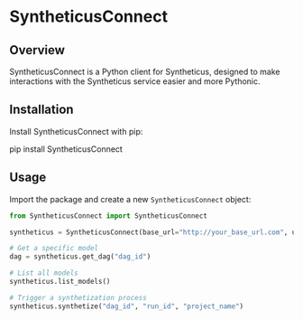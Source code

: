 # SyntheticusConnect
## Overview

SyntheticusConnect is a Python client for Syntheticus, designed to make interactions with the Syntheticus service easier and more Pythonic.

## Installation

Install SyntheticusConnect with pip:

pip install SyntheticusConnect

## Usage

Import the package and create a new `SyntheticusConnect` object:

```python
from SyntheticusConnect import SyntheticusConnect

syntheticus = SyntheticusConnect(base_url="http://your_base_url.com", username="your_username", password="your_password")

# Get a specific model
dag = syntheticus.get_dag("dag_id")

# List all models
syntheticus.list_models()

# Trigger a synthetization process
syntheticus.synthetize("dag_id", "run_id", "project_name")
